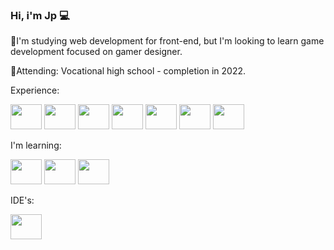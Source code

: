 ### Hi, i'm Jp 💻

📗I'm studying web development for front-end, but I'm looking to learn game development focused on gamer designer.

📘Attending: Vocational high school - completion in 2022.


Experience: 

<img height="40" width="50" src="https://cdn.jsdelivr.net/gh/devicons/devicon/icons/javascript/javascript-original.svg" />  <img height="40" width="50" src="https://cdn.jsdelivr.net/gh/devicons/devicon/icons/java/java-original.svg" />  <img height="40" width="50" src="https://cdn.jsdelivr.net/gh/devicons/devicon/icons/html5/html5-original.svg" />  <img height="40" width="50" src="https://cdn.jsdelivr.net/gh/devicons/devicon/icons/php/php-plain.svg" />  <img height="40" width="50" src="https://cdn.jsdelivr.net/gh/devicons/devicon/icons/bootstrap/bootstrap-original.svg" />  <img height="40" width="50" src="https://cdn.jsdelivr.net/gh/devicons/devicon/icons/python/python-original.svg" />  <img height="40" width="50" src="https://cdn.jsdelivr.net/gh/devicons/devicon/icons/mysql/mysql-plain-wordmark.svg" />



I'm learning:

<img height="40" width="50" src="https://cdn.jsdelivr.net/gh/devicons/devicon/icons/csharp/csharp-original.svg" />  <img height="40" width="50" src="https://cdn.jsdelivr.net/gh/devicons/devicon/icons/lua/lua-original-wordmark.svg" />  <img height="40" width="50" src="https://cdn.jsdelivr.net/gh/devicons/devicon/icons/wordpress/wordpress-plain.svg" />



IDE's:

<img height="40" width="50" src="https://cdn.jsdelivr.net/gh/devicons/devicon/icons/vscode/vscode-original.svg" />


